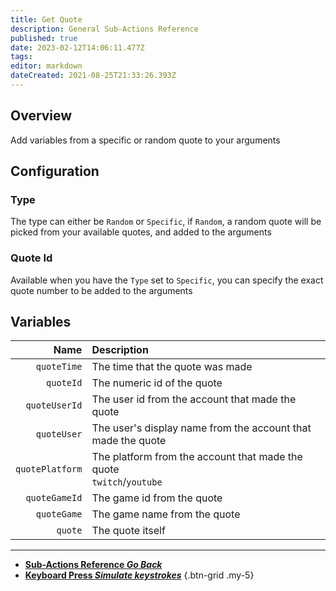 ```yaml
---
title: Get Quote
description: General Sub-Actions Reference
published: true
date: 2023-02-12T14:06:11.477Z
tags: 
editor: markdown
dateCreated: 2021-08-25T21:33:26.393Z
---
```


## Overview
Add variables from a specific or random quote to your arguments

## Configuration
### Type
The type can either be `Random` or `Specific`, if `Random`, a random quote will be picked from your available quotes, and added to the arguments

### Quote Id
Available when you have the `Type` set to `Specific`, you can specify the exact quote number to be added to the arguments

## Variables
Name | Description
----:|:------------
`quoteTime` | The time that the quote was made
`quoteId` | The numeric id of the quote
`quoteUserId` | The user id from the account that made the quote
`quoteUser` | The user's display name from the account that made the quote
`quotePlatform` | The platform from the account that made the quote <br> `twitch`/`youtube`
`quoteGameId` | The game id from the quote
`quoteGame` | The game name from the quote
`quote` | The quote itself

---

- [<i class="mdi mdi-chevron-left"></i>**Sub-Actions Reference *Go Back***](/en/Sub-Actions)  
- [<i class="mdi mdi-keyboard-close primary--text"></i>**Keyboard Press *Simulate keystrokes***](/en/Sub-Actions/Keyboard-Press)
{.btn-grid .my-5}